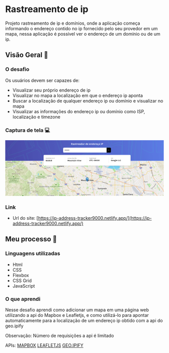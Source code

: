 # Rastreamento de ip
Projeto rastreamento de ip e domínios, onde a aplicação começa informando o endereço contido no ip fornecido pelo seu provedor em um mapa, nessa aplicação é possível ver o endereço de um domínio ou de um ip.

## Visão Geral :notebook:

### O desafio
Os usuários devem ser capazes de:

- Visualizar seu próprio endereço de ip
- Visualizar no mapa a localização em que o endereço ip aponta
- Buscar a localização de qualquer endereço ip ou domínio e visualizar no mapa
- Visualizar as informações do endereço ip ou domínio como ISP, localização e timezone

### Captura de tela :computer:

![alt text](https://github.com/ramonalvesmodesto/ip-address-tracker/blob/main/Captura%20de%20tela%20de%202021-12-14%2013-19-04.png)

### Link
- Url do site: [https://ip-address-tracker9000.netlify.app/](https://ip-address-tracker9000.netlify.app/)

## Meu processo :running:

### Linguagens utilizadas 

- Html
- CSS
- Flexbox
- CSS Grid
- JavaScript

### O que aprendi 

Nesse desafio aprendi como adicionar um mapa em uma página web utilizando a api do Mapbox e Leafletjs, e como utilizá-lo para apontar automaticamente para a localização de um endereço ip obtido com a api do geo.ipify

Observação: Número de requisições a api é limitado

APIs: [MAPBOX](https://docs.mapbox.com/api/overview/) [LEAFLETJS](https://leafletjs.com/) [GEO.IPIFY](https://geo.ipify.org/)




